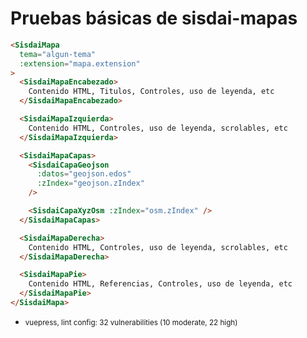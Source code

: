 # Pruebas básicas de sisdai-mapas

<prueba />

```html
<SisdaiMapa
  tema="algun-tema"
  :extension="mapa.extension"
>
  <SisdaiMapaEncabezado>
    Contenido HTML, Titulos, Controles, uso de leyenda, etc
  </SisdaiMapaEncabezado>

  <SisdaiMapaIzquierda>
    Contenido HTML, Controles, uso de leyenda, scrolables, etc
  </SisdaiMapaIzquierda>

  <SisdaiMapaCapas>
    <SisdaiCapaGeojson
      :datos="geojson.edos"
      :zIndex="geojson.zIndex"
    />

    <SisdaiCapaXyzOsm :zIndex="osm.zIndex" />
  </SisdaiMapaCapas>

  <SisdaiMapaDerecha>
    Contenido HTML, Controles, uso de leyenda, scrolables, etc
  </SisdaiMapaDerecha>

  <SisdaiMapaPie>
    Contenido HTML, Referencias, Controles, uso de leyenda, etc
  </SisdaiMapaPie>
</SisdaiMapa>
```

- <small>vuepress, lint config: 32 vulnerabilities (10 moderate, 22 high)</small>
